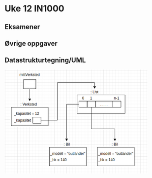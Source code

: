 # Uke 12 IN1000

## Eksamener


## Øvrige oppgaver

## Datastrukturtegning/UML

![](klassediagram.png)